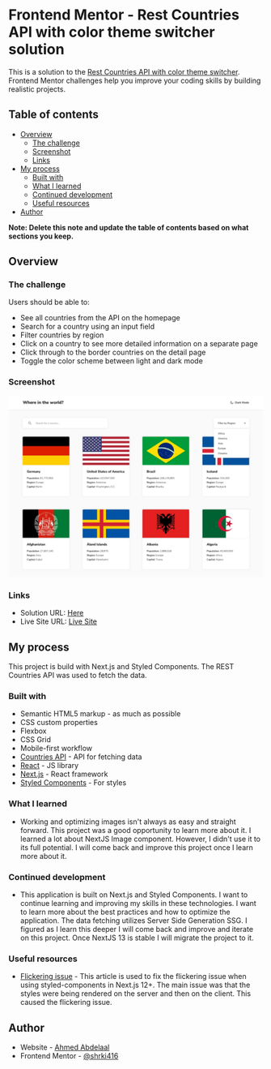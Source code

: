 # Frontend Mentor - Rest Countries API with color theme switcher solution

This is a solution to the [Rest Countries API with color theme switcher](https://www.frontendmentor.io/challenges/rest-countries-api-with-color-theme-switcher-5cacc469fec04111f7b848ca). Frontend Mentor challenges help you improve your coding skills by building realistic projects.

## Table of contents

- [Overview](#overview)
  - [The challenge](#the-challenge)
  - [Screenshot](#screenshot)
  - [Links](#links)
- [My process](#my-process)
  - [Built with](#built-with)
  - [What I learned](#what-i-learned)
  - [Continued development](#continued-development)
  - [Useful resources](#useful-resources)
- [Author](#author)

**Note: Delete this note and update the table of contents based on what sections you keep.**

## Overview

### The challenge

Users should be able to:

- See all countries from the API on the homepage
- Search for a country using an input field
- Filter countries by region
- Click on a country to see more detailed information on a separate page
- Click through to the border countries on the detail page
- Toggle the color scheme between light and dark mode

### Screenshot

![](./public/assets/preview.jpeg)

### Links

- Solution URL: [Here](https://www.frontendmentor.io/solutions/rest-countries-solution-PRurmFwbvZ)
- Live Site URL: [Live Site](https://rest-countries-shrki416.vercel.app/)

## My process

This project is build with Next.js and Styled Components. The REST Countries API was used to fetch the data.

### Built with

- Semantic HTML5 markup - as much as possible
- CSS custom properties
- Flexbox
- CSS Grid
- Mobile-first workflow
- [Countries API](https://restcountries.com/) - API for fetching data
- [React](https://reactjs.org/) - JS library
- [Next.js](https://nextjs.org/) - React framework
- [Styled Components](https://styled-components.com/) - For styles

### What I learned

- Working and optimizing images isn't always as easy and straight forward. This project was a good opportunity to learn more about it. I learned a lot about NextJS Image component. However, I didn't use it to its full potential. I will come back and improve this project once I learn more about it.

### Continued development

- This application is built on Next.js and Styled Components. I want to continue learning and improving my skills in these technologies. I want to learn more about the best practices and how to optimize the application. The data fetching utilizes Server Side Generation SSG. I figured as I learn this deeper I will come back and improve and iterate on this project. Once NextJS 13 is stable I will migrate the project to it.

### Useful resources

- [Flickering issue](https://www.stackfive.io/work/nextjs/how-to-fix-styled-components-page-flicker-in-next-js-12) - This article is used to fix the flickering issue when using styled-components in Next.js 12+. The main issue was that the styles were being rendered on the server and then on the client. This caused the flickering issue.

## Author

- Website - [Ahmed Abdelaal](https://aa-dev.io)
- Frontend Mentor - [@shrki416](https://www.frontendmentor.io/profile/shrki416)
